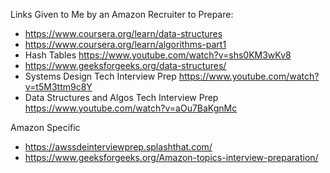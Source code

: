 


Links Given to Me by an Amazon Recruiter to Prepare:
- https://www.coursera.org/learn/data-structures
- https://www.coursera.org/learn/algorithms-part1
- Hash Tables https://www.youtube.com/watch?v=shs0KM3wKv8
- https://www.geeksforgeeks.org/data-structures/
- Systems Design Tech Interview Prep https://www.youtube.com/watch?v=t5M3ttm9c8Y
- Data Structures and Algos Tech Interview Prep https://www.youtube.com/watch?v=aOu7BaKgnMc

Amazon Specific
- https://awssdeinterviewprep.splashthat.com/
- https://www.geeksforgeeks.org/Amazon-topics-interview-preparation/
